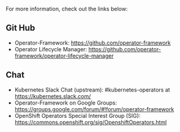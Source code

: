 For more information, check out the links below:

## Git Hub
 * Operator-Framework: https://github.com/operator-framework
 * Operator Lifecycle Manager: https://github.com/operator-framework/operator-lifecycle-manager 


## Chat
* Kubernetes Slack Chat (upstream): #kubernetes-operators at https://kubernetes.slack.com/
* Operator-Framework on Google Groups: https://groups.google.com/forum/#!forum/operator-framework
* OpenShift Operators Special Interest Group (SIG): https://commons.openshift.org/sig/OpenshiftOperators.html
